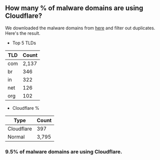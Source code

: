 ## How many % of malware domains are using Cloudflare?


We downloaded the malware domains from [here](https://urlhaus.abuse.ch) and filter out duplicates.
Here's the result.


[//]: # (start replacement)


- Top 5 TLDs

| TLD | Count |
| --- | --- |
| com | 2,137 |
| br | 346 |
| in | 322 |
| net | 126 |
| org | 102 |


- Cloudflare %

| Type | Count |
| --- | --- |
| Cloudflare | 397 |
| Normal | 3,795 |


### 9.5% of malware domains are using Cloudflare.